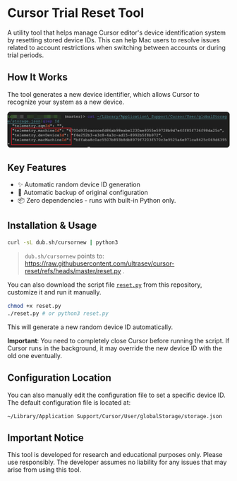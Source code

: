 # Cursor Trial Reset Tool

A utility tool that helps manage Cursor editor's device identification system by resetting stored device IDs. This can help Mac users to resolve issues related to account restrictions when switching between accounts or during trial periods.

## How It Works

The tool generates a new device identifier, which allows Cursor to recognize your system as a new device.

![Device ID Management](./public/ids.png)

## Key Features

- ✨ Automatic random device ID generation
- 🔄 Automatic backup of original configuration
- 📦 Zero dependencies - runs with built-in Python only.

## Installation & Usage
```bash
curl -sL dub.sh/cursornew | python3
```
> `dub.sh/cursornew` points to: https://raw.githubusercontent.com/ultrasev/cursor-reset/refs/heads/master/reset.py .

You can also download the script file [`reset.py`](./reset.py) from this repository, customize it and run it manually.

```bash
chmod +x reset.py
./reset.py # or python3 reset.py
```


This will generate a new random device ID automatically.

**Important**: You need to completely close Cursor before running the script. If Cursor runs in the background, it may override the new device ID with the old one eventually.

## Configuration Location
You can also manually edit the configuration file to set a specific device ID. The default configuration file is located at:
```
~/Library/Application Support/Cursor/User/globalStorage/storage.json
```

## Important Notice

This tool is developed for research and educational purposes only. Please use responsibly. The developer assumes no liability for any issues that may arise from using this tool.

